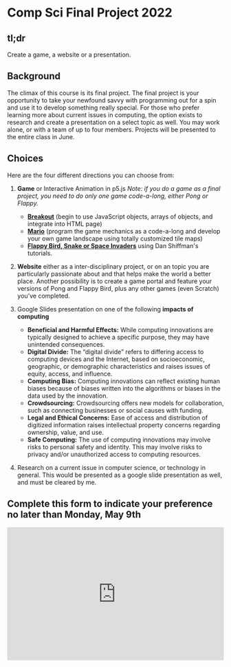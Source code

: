 # Comp Sci Final Project 2022

## tl;dr
Create a game, a website or a presentation.

## Background
The climax of this course is its final project. The final project is your opportunity to take your newfound savvy with programming out for a spin and use it to develop something really special.
For those who prefer learning more about current issues in computing, the option exists to research and create a presentation on a select topic as well. You may work alone, or with a team of up to four members.
Projects will be presented to the entire class in June.

## Choices
Here are the four different directions you can choose from:

1. **Game** or Interactive Animation in p5.js
	*Note: if you do a game as a final project, you need to do only one game code-a-long, either Pong or Flappy.*
	- **[Breakout](https://cs50nestm.github.io/web/breakout2022/)** (begin to use JavaScript objects, arrays of objects, and integrate into HTML page)
	- **[Mario](https://cs50nestm.github.io/web/mario/)** (program the game mechanics as a code-a-long and develop your own game landscape using totally customized tile maps)
	- **[Flappy Bird, Snake or Space Invaders](https://thecodingtrain.com/CodingChallenges/115-snake-game-redux.html)** using Dan Shiffman's tutorials.

2. **Website** either as a inter-disciplinary project, or on an topic you are particularly passionate about and that helps make the world a better place. Another possibility is to create a game portal and feature your versions of Pong and Flappy Bird, plus any other games (even Scratch) you've completed.
3. Google Slides presentation on one of the following **impacts of computing**
	- **Beneficial and Harmful Effects:** While computing innovations are typically designed to achieve a specific purpose, they may have unintended consequences.
	- **Digital Divide:** The “digital divide” refers to differing access to computing devices and the Internet, based on socioeconomic, geographic, or demographic characteristics and raises issues of equity, access, and influence.
	- **Computing Bias:** Computing innovations can reflect existing human biases because of biases written into the algorithms or biases in the data used by the innovation.
	- **Crowdsourcing:** Crowdsourcing offers new models for collaboration, such as connecting businesses or social causes with funding.
	- **Legal and Ethical Concerns:** Ease of access and distribution of digitized information raises intellectual property concerns regarding ownership, value, and use.
	- **Safe Computing:** The use of computing innovations may involve risks to personal safety and identity. This may involve risks to privacy and/or unauthorized access to computing resources.
4. Research on a current issue in computer science, or technology in general. This would be presented as a google slide presentation as well, and must be cleared by me.

## Complete this form to indicate your preference no later than Monday, May 9th

<style type="text/css">
.iframe_container {
	position: relative;
	padding-bottom: 56.25%; 
	padding-top: 25px;
	height: 0;
	margin-bottom: 30px;
	background-color: #bdd4fb;
}

.iframe_container iframe {
	position: absolute;
	top: 0;
	left: 0;
	width: 100%;
	height: 100%;
}
</style>

<div class="iframe_container">
<iframe src="https://docs.google.com/forms/d/e/1FAIpQLSdL4hJrKhfnkmHQNTUOQwpA6Cvd7d8apG2MGUiHTiqIEzKy5w/viewform?embedded=true" width="1000" height="1119" frameborder="0" marginheight="0" marginwidth="0">Loading…</iframe>
</div>

